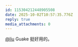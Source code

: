 ```yaml
---
id: 115304212448905508
date: 2025-10-02T10:57:35.776Z
reply: true
media_attachments: 0
---
```


<p><span class="h-card" translate="no"><a href="https://iliu.org/" class="u-url mention" rel="nofollow noopener" target="_blank">@<span>liu</span></a></span> Guake 挺好用的。</p>
